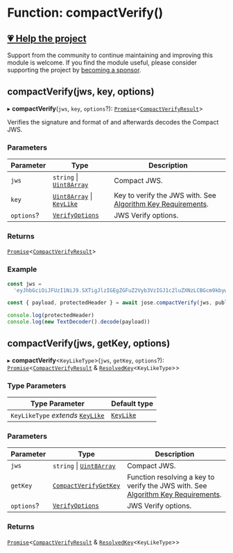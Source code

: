 # Function: compactVerify()

## [💗 Help the project](https://github.com/sponsors/panva)

Support from the community to continue maintaining and improving this module is welcome. If you find the module useful, please consider supporting the project by [becoming a sponsor](https://github.com/sponsors/panva).

## compactVerify(jws, key, options)

▸ **compactVerify**(`jws`, `key`, `options`?): [`Promise`](https://developer.mozilla.org/docs/Web/JavaScript/Reference/Global_Objects/Promise)\<[`CompactVerifyResult`](../../../../types/interfaces/CompactVerifyResult.md)\>

Verifies the signature and format of and afterwards decodes the Compact JWS.

### Parameters

| Parameter | Type | Description |
| ------ | ------ | ------ |
| `jws` | `string` \| [`Uint8Array`](https://developer.mozilla.org/docs/Web/JavaScript/Reference/Global_Objects/Uint8Array) | Compact JWS. |
| `key` | [`Uint8Array`](https://developer.mozilla.org/docs/Web/JavaScript/Reference/Global_Objects/Uint8Array) \| [`KeyLike`](../../../../types/type-aliases/KeyLike.md) | Key to verify the JWS with. See [Algorithm Key Requirements](https://github.com/panva/jose/issues/210#jws-alg). |
| `options`? | [`VerifyOptions`](../../../../types/interfaces/VerifyOptions.md) | JWS Verify options. |

### Returns

[`Promise`](https://developer.mozilla.org/docs/Web/JavaScript/Reference/Global_Objects/Promise)\<[`CompactVerifyResult`](../../../../types/interfaces/CompactVerifyResult.md)\>

### Example

```js
const jws =
  'eyJhbGciOiJFUzI1NiJ9.SXTigJlzIGEgZGFuZ2Vyb3VzIGJ1c2luZXNzLCBGcm9kbywgZ29pbmcgb3V0IHlvdXIgZG9vci4.kkAs_gPPxWMI3rHuVlxHaTPfDWDoqdI8jSvuSmqV-8IHIWXg9mcAeC9ggV-45ZHRbiRJ3obUIFo1rHphPA5URg'

const { payload, protectedHeader } = await jose.compactVerify(jws, publicKey)

console.log(protectedHeader)
console.log(new TextDecoder().decode(payload))
```

## compactVerify(jws, getKey, options)

▸ **compactVerify**\<`KeyLikeType`\>(`jws`, `getKey`, `options`?): [`Promise`](https://developer.mozilla.org/docs/Web/JavaScript/Reference/Global_Objects/Promise)\<[`CompactVerifyResult`](../../../../types/interfaces/CompactVerifyResult.md) & [`ResolvedKey`](../../../../types/interfaces/ResolvedKey.md)\<`KeyLikeType`\>\>

### Type Parameters

| Type Parameter | Default type |
| ------ | ------ |
| `KeyLikeType` *extends* [`KeyLike`](../../../../types/type-aliases/KeyLike.md) | [`KeyLike`](../../../../types/type-aliases/KeyLike.md) |

### Parameters

| Parameter | Type | Description |
| ------ | ------ | ------ |
| `jws` | `string` \| [`Uint8Array`](https://developer.mozilla.org/docs/Web/JavaScript/Reference/Global_Objects/Uint8Array) | Compact JWS. |
| `getKey` | [`CompactVerifyGetKey`](../interfaces/CompactVerifyGetKey.md) | Function resolving a key to verify the JWS with. See [Algorithm Key Requirements](https://github.com/panva/jose/issues/210#jws-alg). |
| `options`? | [`VerifyOptions`](../../../../types/interfaces/VerifyOptions.md) | JWS Verify options. |

### Returns

[`Promise`](https://developer.mozilla.org/docs/Web/JavaScript/Reference/Global_Objects/Promise)\<[`CompactVerifyResult`](../../../../types/interfaces/CompactVerifyResult.md) & [`ResolvedKey`](../../../../types/interfaces/ResolvedKey.md)\<`KeyLikeType`\>\>
